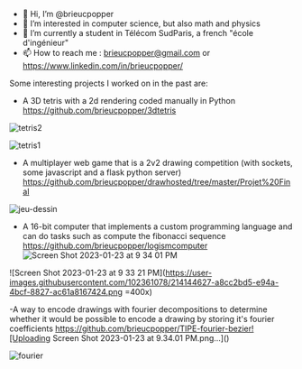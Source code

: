 - 👋 Hi, I’m @brieucpopper
- 👀 I’m interested in computer science, but also math and physics
- 🌱 I’m currently a student in Télécom SudParis, a french "école d'ingénieur"
- 📫 How to reach me : brieucpopper@gmail.com or https://www.linkedin.com/in/brieucpopper/


Some interesting projects I worked on in the past are:
  - A 3D tetris with a 2d rendering coded manually in Python https://github.com/brieucpopper/3dtetris

![tetris2](https://user-images.githubusercontent.com/102361078/214140255-57212023-0a0f-410e-9eb4-4814cc3bce76.png)

![tetris1](https://user-images.githubusercontent.com/102361078/214140336-47a42105-4592-4d2a-98ad-420d594fdf29.png)


  - A multiplayer web game that is a 2v2 drawing competition (with sockets, some javascript and a flask python server) https://github.com/brieucpopper/drawhosted/tree/master/Projet%20Final

![jeu-dessin](https://user-images.githubusercontent.com/102361078/214140378-f29a3ebf-3264-4204-9a20-d3d0d9ec073d.png)



  
  
  - A 16-bit computer that implements a custom programming language and can do tasks such as compute the fibonacci sequence https://github.com/brieucpopper/logismcomputer
![Screen Shot 2023-01-23 at 9 34 01 PM](https://user-images.githubusercontent.com/102361078/214144621-2f935a58-d666-4557-9c0a-9f0db2d365f1.png)

![Screen Shot 2023-01-23 at 9 33 21 PM](https://user-images.githubusercontent.com/102361078/214144627-a8cc2bd5-e94a-4bcf-8827-ac61a8167424.png =400x)


  -A way to encode drawings with fourier decompositions to determine whether it would be possible to encode a drawing by storing it's fourier coefficients https://github.com/brieucpopper/TIPE-fourier-bezier![Uploading Screen Shot 2023-01-23 at 9.34.01 PM.png…]()

  
  
  ![fourier](https://user-images.githubusercontent.com/102361078/214140415-aa0524a5-a7a8-4960-b5b6-590e699cbf32.png)


